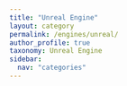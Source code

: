 ```yaml
---
title: "Unreal Engine"
layout: category
permalink: /engines/unreal/
author_profile: true
taxonomy: Unreal Engine
sidebar:
  nav: "categories"
---
```

